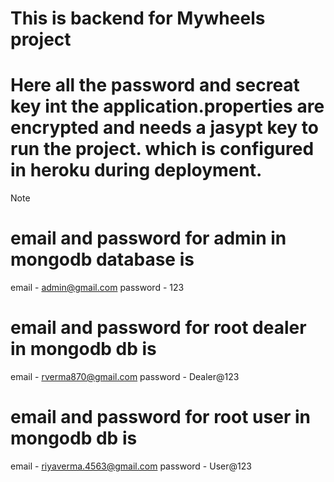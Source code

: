 # This is backend for Mywheels project 
# Here all the password and secreat key int the application.properties are encrypted and needs a jasypt key to run the project. which is configured in heroku during deployment.

Note 
# email and password for admin in mongodb database is 
email - admin@gmail.com 
password - 123

# email and password for root dealer in mongodb db is
email - rverma870@gmail.com 
password - Dealer@123

# email and password for root user in mongodb db is 
email - riyaverma.4563@gmail.com
password - User@123